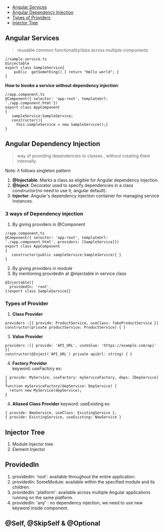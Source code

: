 - [Angular Services](#angular-services)
- [Angular Dependency Injection](#angular-dependency-injection)
- [Types of Providers](#3-ways-of-dependency-injection)
- [Injector Tree](#injector-tree)

## Angular Services
> reusable common functionality/data across multiple components  
```
//sample.service.ts
@injectable
export class SampleService{
    public  getSomething() { return "Hello world"; }
}
```
**How to Invoke a service without dependency injection**:
```
//app.component.ts
@Component({ selector: 'app-root', templateUrl: './app.component.html'})
export class AppComponent
{ 
   sampleService:SampleService;
   constructor(){
     this.sampleService = new SampleService();}
}
```
## Angular Dependency Injection
>  way of providing dependencies to classes , without creating them internally.

Note: it follows singleton pattern

1. **@Injectable**: Marks a class as eligible for Angular dependency injection.
2. **@Inject**: Decorator used to specify dependencies in a class constructor(no need to use it, angular default).
3. **Injector**: Angular's dependency injection container for managing service instances.
  
  
### 3 ways of Dependency injection
1. By giving providers in @Component
```
//app.component.ts
@Component({ selector: 'app-root', templateUrl: './app.component.html', providers: [SampleService]})
export class AppComponent
{ 
   constructor(public sampleService:SampleService){ }
}
```
2. By giving providers in module
3. By mentioning providedIn at @injectable in service class
```
@Injectable({
  providedIn: 'root',
})export class SampleService{}
```
### Types of Provider  
1. **Class Provider**  
```
providers :[{ provide: ProductService, useClass: fakeProductService }]
constructor(private productService: ProductService) { }
```     
3. **Value Provider**   
```
providers :[{ provide: 'API_URL', useValue: 'https://example.com/api' }]
constructor(@Inject('API_URL') private apiUrl: string) { }
```  
4. **Factory Provider**  
 keyword: useFactory 
ex:  
```
{ provide: MyService, useFactory: myServiceFactory, deps: [DepService] }
function myServiceFactory(depService: DepService) {
  return new MyService(depService);
}
```
4. **Aliased Class Provider**
 keyword: useExisting
ex:
```
{ provide: NewService, useClass: ExistingService },
{ provide: ExistingService, useExisting: NewService }
```  

## Injector Tree
1. Module Injector tree
2. Element Injector 

## ProvidedIn
1. providedIn: 'root': available throughout the entire application.
2. providedIn: SomeModule: available within the specified module and its children.
3. providedIn: 'platform': available across multiple Angular applications running on the same platform.
4. providedIn: 'any' : no dependency injection, we need to use new keyword inside component.  

## @Self, @SkipSelf & @Optional
